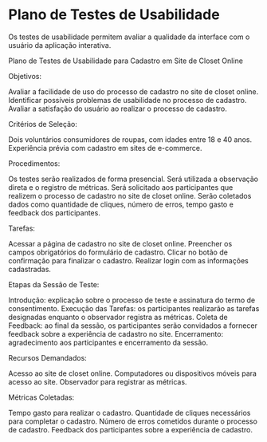 # Plano de Testes de Usabilidade

Os testes de usabilidade permitem avaliar a qualidade da interface com o usuário da aplicação interativa.

Plano de Testes de Usabilidade para Cadastro em Site de Closet Online

Objetivos:

Avaliar a facilidade de uso do processo de cadastro no site de closet online.
Identificar possíveis problemas de usabilidade no processo de cadastro.
Avaliar a satisfação do usuário ao realizar o processo de cadastro.

Critérios de Seleção:

Dois voluntários consumidores de roupas, com idades entre 18 e 40 anos.
Experiência prévia com cadastro em sites de e-commerce.

Procedimentos:

Os testes serão realizados de forma presencial.
Será utilizada a observação direta e o registro de métricas.
Será solicitado aos participantes que realizem o processo de cadastro no site de closet online.
Serão coletados dados como quantidade de cliques, número de erros, tempo gasto e feedback dos participantes.

Tarefas:

Acessar a página de cadastro no site de closet online.
Preencher os campos obrigatórios do formulário de cadastro.
Clicar no botão de confirmação para finalizar o cadastro.
Realizar login com as informações cadastradas.

Etapas da Sessão de Teste:

Introdução: explicação sobre o processo de teste e assinatura do termo de consentimento.
Execução das Tarefas: os participantes realizarão as tarefas designadas enquanto o observador registra as métricas.
Coleta de Feedback: ao final da sessão, os participantes serão convidados a fornecer feedback sobre a experiência de cadastro no site.
Encerramento: agradecimento aos participantes e encerramento da sessão.

Recursos Demandados:

Acesso ao site de closet online.
Computadores ou dispositivos móveis para acesso ao site.
Observador para registrar as métricas.

Métricas Coletadas:

Tempo gasto para realizar o cadastro.
Quantidade de cliques necessários para completar o cadastro.
Número de erros cometidos durante o processo de cadastro.
Feedback dos participantes sobre a experiência de cadastro.
